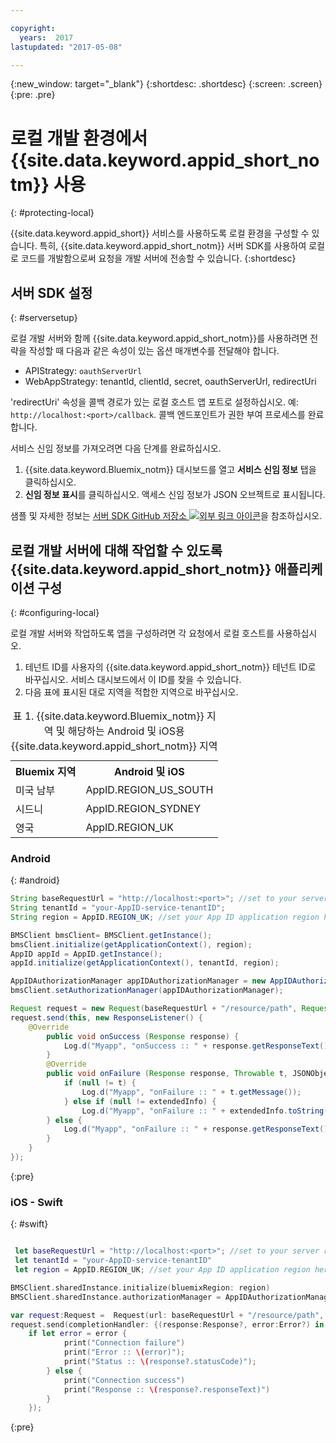 ```yaml
---

copyright:
  years:  2017
lastupdated: "2017-05-08"

---
```

{:new_window: target="_blank"}
{:shortdesc: .shortdesc}
{:screen: .screen}
{:pre: .pre}



# 로컬 개발 환경에서 {{site.data.keyword.appid_short_notm}} 사용
{: #protecting-local}

{{site.data.keyword.appid_short}} 서비스를 사용하도록 로컬 환경을 구성할 수 있습니다. 특히, {{site.data.keyword.appid_short_notm}} 서버 SDK를 사용하여 로컬로 코드를 개발함으로써 요청을 개발 서버에 전송할 수 있습니다.
{:shortdesc}


## 서버 SDK 설정
{: #serversetup}

로컬 개발 서버와 함께 {{site.data.keyword.appid_short_notm}}를 사용하려면 전략을 작성할 때 다음과 같은 속성이 있는 옵션 매개변수를 전달해야 합니다. 

* APIStrategy: `oauthServerUrl`
* WebAppStrategy: tenantId, clientId, secret, oauthServerUrl, redirectUri

'redirectUri' 속성을 콜백 경로가 있는 로컬 호스트 앱 포트로 설정하십시오. 예: `http://localhost:<port>/callback`. 콜백 엔드포인트가 권한 부여 프로세스를 완료합니다.

서비스 신임 정보를 가져오려면 다음 단계를 완료하십시오. 

1. {{site.data.keyword.Bluemix_notm}} 대시보드를 열고 **서비스 신임 정보** 탭을 클릭하십시오.
2. **신임 정보 표시**를 클릭하십시오. 액세스 신임 정보가 JSON 오브젝트로 표시됩니다.

샘플 및 자세한 정보는 <a href="https://github.com/ibm-cloud-security/appid-serversdk-nodejs" target="_blank">서버 SDK GitHub 저장소 <img src="../../icons/launch-glyph.svg" alt="외부 링크 아이콘"></a>을 참조하십시오.


## 로컬 개발 서버에 대해 작업할 수 있도록 {{site.data.keyword.appid_short_notm}} 애플리케이션 구성
{: #configuring-local}

로컬 개발 서버와 작업하도록 앱을 구성하려면 각 요청에서 로컬 호스트를 사용하십시오.

1. 테넌트 ID를 사용자의 {{site.data.keyword.appid_short_notm}} 테넌트 ID로 바꾸십시오. 서비스 대시보드에서 이 ID를 찾을 수 있습니다.
2. 다음 표에 표시된 대로 지역을 적합한 지역으로 바꾸십시오. 

<table> <caption> 표 1. {{site.data.keyword.Bluemix_notm}} 지역 및 해당하는 Android 및 iOS용 {{site.data.keyword.appid_short_notm}} 지역</caption>
<tr>
  <th> Bluemix 지역 </th>
  <th> Android 및 iOS </th>
</tr>
<tr>
  <td> 미국 남부</td>
  <td> AppID.REGION_US_SOUTH </td>
</tr>
<tr>
  <td> 시드니</td>
  <td> AppID.REGION_SYDNEY </td>
</tr>
<tr>
  <td> 영국</td>
  <td> AppID.REGION_UK </td>
</tr>
</table>



### Android
{: #android}
```java
String baseRequestUrl = "http://localhost:<port>"; //set to your server running port
String tenantId = "your-AppID-service-tenantID";
String region = AppID.REGION_UK; //set your App ID application region here. Currently possible values are AppID.REGION_US_SOUTH, AppID.REGION_SYDNEY, or AppID.REGION_UK.

BMSClient bmsClient= BMSClient.getInstance();
bmsClient.initialize(getApplicationContext(), region);
AppID appId = AppID.getInstance();
appId.initialize(getApplicationContext(), tenantId, region);

AppIDAuthorizationManager appIDAuthorizationManager = new AppIDAuthorizationManager(appId);
bmsClient.setAuthorizationManager(appIDAuthorizationManager);

Request request = new Request(baseRequestUrl + "/resource/path", Request.GET);
request.send(this, new ResponseListener() {
    @Override
		public void onSuccess (Response response) {
			Log.d("Myapp", "onSuccess :: " + response.getResponseText());
		}
		@Override
		public void onFailure (Response response, Throwable t, JSONObject extendedInfo) {
			if (null != t) {
				Log.d("Myapp", "onFailure :: " + t.getMessage());
			} else if (null != extendedInfo) {
				Log.d("Myapp", "onFailure :: " + extendedInfo.toString());
		} else {
			Log.d("Myapp", "onFailure :: " + response.getResponseText());
		}
	}
});
```
{:pre}

### iOS - Swift
{: #swift}
```swift

 let baseRequestUrl = "http://localhost:<port>"; //set to your server running port
 let tenantId = "your-AppID-service-tenantID"
 let region = AppID.REGION_UK; //set your App ID application region here. Currently possible values are AppID.REGION_US_SOUTH, AppID.REGION_SYDNEY, or AppID.REGION_UK.

BMSClient.sharedInstance.initialize(bluemixRegion: region)
BMSClient.sharedInstance.authorizationManager = AppIDAuthorizationManager(appid:AppID.sharedInstance)

var request:Request =  Request(url: baseRequestUrl + "/resource/path", method: HttpMethod.GET)
request.send(completionHandler: {(response:Response?, error:Error?) in
    if let error = error {
            print("Connection failure")
            print("Error :: \(error)");
            print("Status :: \(response?.statusCode)");
        } else {
            print("Connection success")
            print("Response :: \(response?.responseText)")
        }
    });
```
{:pre}
